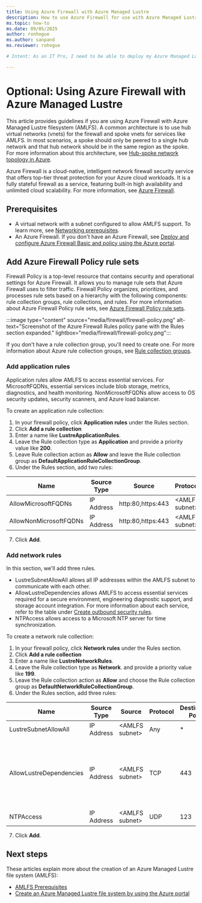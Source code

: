 ```yaml
---
title: Using Azure Firewall with Azure Managed Lustre
description: How to use Azure Firewall for use with Azure Managed Lustre file system.
ms.topic: how-to
ms.date: 09/05/2025
author: ronhogue
ms.author: sanpand
ms.reviewer: rohogue

# Intent: As an IT Pro, I need to be able to deploy my Azure Managed Lustre file system using Azure Firewall and custom DNS.

---
```


# Optional: Using Azure Firewall with Azure Managed Lustre

This article provides guidelines if you are using Azure Firewall with Azure Managed Lustre filesystem (AMLFS). A common architecture is to use hub virtual networks (vnets) for the firewall and spoke vnets for services like AMLFS. In most scenarios, a spoke should only be peered to a single hub network and that hub network should be in the same region as the spoke. For more information about this architecture, see [Hub-spoke network topology in Azure](/azure/architecture/networking/architecture/hub-spoke).

Azure Firewall is a cloud-native, intelligent network firewall security service that offers top-tier threat protection for your Azure cloud workloads. It is a fully stateful firewall as a service, featuring built-in high availability and unlimited cloud scalability. For more information, see [Azure Firewall](/azure/firewall).

## Prerequisites

- A virtual network with a subnet configured to allow AMLFS support. To learn more, see [Networking prerequisites](amlfs-prerequisites.md#network-prerequisites).
- An Azure Firewall. If you don't have an Azure Firewall, see [Deploy and configure Azure Firewall Basic and policy using the Azure portal](/azure/firewall/deploy-firewall-basic-portal-policy).

## Add Azure Firewall Policy rule sets

Firewall Policy is a top-level resource that contains security and operational settings for Azure Firewall. It allows you to manage rule sets that Azure Firewall uses to filter traffic. Firewall Policy organizes, prioritizes, and processes rule sets based on a hierarchy with the following components: rule collection groups, rule collections, and rules. For more information about Azure Firewall Policy rule sets, see [Azure Firewall Policy rule sets](/azure/firewall/policy-rule-sets).

:::image type="content" source="media/firewall/firewall-policy.png" alt-text="Screenshot of the Azure Firewall Rules policy pane with the Rules section expanded." lightbox="media/firewall/firewall-policy.png":::

If you don't have a rule collection group, you'll need to create one. For more information about Azure rule collection groups, see [Rule collection groups](/azure/firewall/policy-rule-sets#rule-collection-groups).

### Add application rules

Application rules allow AMLFS to access essential services. For MicrosoftFQDNs, essential services include blob storage, metrics, diagnostics, and health monitoring. NonMicrosoftFQDNs allow access to OS security updates, security scanners, and Azure load balancer.

To create an application rule collection:

1. In your firewall policy, click **Application rules** under the Rules section.
1. Click **Add a rule collection**
1. Enter a name like **LustreApplicationRules**.
1. Leave the Rule collection type as **Application** and provide a priority value like **200**.
1. Leave Rule collection action as **Allow** and leave the Rule collection group as **DefaultApplicationRuleCollectionGroup**.
1. Under the Rules section, add two rules:

| Name | Source Type | Source | Protocol | Destination Type | Destination |
|------|-------------|--------|----------|------------------|-------------|
| AllowMicrosoftFQDNs | IP Address | http:80,https:443 | \<AMLFS subnet> | FQDN | \*.azure.com,\*.windows.com,\*.windows.net,\*.microsoft.com,\*.azure.net |
| AllowNonMicrosoftFQDNs | IP Address | http:80,https:443 | \<AMLFS subnet> | FQDN | \*.archive.ubuntu.com,\*.cvd.clamav.net,\*.trafficmanager.net |

7. Click **Add**.

### Add network rules

In this section, we'll add three rules.

- LustreSubnetAllowAll allows all IP addresses within the AMLFS subnet to communicate with each other.
- AllowLustreDependencies allows AMLFS to access essential services required for a secure environment, engineering diagnostic support, and storage account integration. For more information about each service, refer to the table under [Create outbound security rules](/azure/azure-managed-lustre/configure-network-security-group#create-outbound-security-rules).
- NTPAccess allows access to a Microsoft NTP server for time synchronization.

To create a network rule collection:

1. In your firewall policy, click **Network rules** under the Rules section.
1. Click **Add a rule collection**
1. Enter a name like **LustreNetworkRules**.
1. Leave the Rule collection type as **Network**. and provide a priority value like **199**.
1. Leave the Rule collection action as **Allow** and choose the Rule collection group as **DefaultNetworkRuleCollectionGroup**.
1. Under the Rules section, add three rules:

| Name | Source Type | Source | Protocol | Destination Ports | Destination Type | Destination |
|------|-------------|--------|----------|-------------------|------------------|-------------|
| LustreSubnetAllowAll | IP Address | \<AMLFS subnet> | Any | * | IP address | \<AMLFS subnet> |
| AllowLustreDependencies | IP Address | \<AMLFS subnet> | TCP | 443 | Service Tag | ActionGroup, ApiManagement, AzureActiveDirectory, AzureDataLake, AzureKeyVault, AzureMonitor, AzureResourceManager, EventHub, GuestAndHybridManagement, Storage |
| NTPAccess | IP Address | \<AMLFS subnet> | UDP | 123 | IP address | 168.61.215.74/32 |

7. Click **Add**.

## Next steps

These articles explain more about the creation of an Azure Managed Lustre file system (AMLFS):

- [AMLFS Prerequisites](/azure/azure-managed-lustre/amlfs-prerequisites)
- [Create an Azure Managed Lustre file system by using the Azure portal](/azure/azure-managed-lustre/create-file-system-portal)
